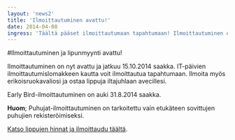 ```yaml
---
layout: 'news2'
title: 'Ilmoittautuminen avattu!'
date: 2014-04-08
ingress: 'Täältä pääset ilmoittautumaan tapahtumaan! Ilmoittautuminen on nyt avattu ja jatkuu 15.10.2014 saakka. IT-päivien ilmoittautumislomakkeen kautta voit ilmoittautua tapahtumaan. Ilmoita myös erikoisruokavaliosi ja ostaa lippuja iltajuhlaan avecillesi.'
---
```

#Ilmoittautuminen ja lipunmyynti avattu!

Ilmoittautuminen on nyt avattu ja jatkuu 15.10.2014 saakka. IT-päivien ilmoittautumislomakkeen kautta voit ilmoittautua tapahtumaan. Ilmoita myös erikoisruokavaliosi ja ostaa lippuja iltajuhlaan avecillesi.

Early Bird-ilmoittautuminen on auki 31.8.2014 saakka.

**Huom**; Puhujat-ilmoittautuminen on tarkoitettu vain etukäteen sovittujen puhujien rekisteröimiseksi.

[Katso lippujen hinnat ja ilmoittaudu täältä](http://it2014.fi/ilmoittaudu.html).
